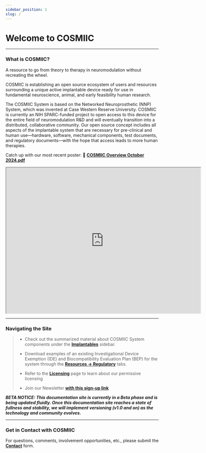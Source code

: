 ```yaml
---
sidebar_position: 1
slug: /
---
```


# Welcome to COSMIIC

---

### What is COSMIIC?

A resource to go from theory to therapy in neuromodulation without recreating the wheel.

COSMIIC is establishing an open source ecosystem of users and resources surrounding a unique active implantable device ready for use in fundamental neuroscience, animal, and early feasibility human research.

The COSMIIC System is based on the Networked Neuroprosthetic (NNP) System, which was invented at Case Western Reserve University. COSMIIC is currently an NIH SPARC-funded project to open access to this device for the entire field of neuromodulation R&D and will eventually transition into a distributed, collaborative community. Our open source concept includes all aspects of the implantable system that are necessary for pre-clinical and human use&mdash;hardware, software, mechanical components, test documents, and regulatory documents&mdash;with the hope that access leads to more human therapies.

Catch up with our most recent poster: :file_folder: **[COSMIIC Overview October 2024.pdf](./img/cosmiic-poster-2025.pdf)**

<div class= 'pdf-viewer'>
    <iframe src="https://drive.google.com/file/d/1z1hK98vNul36rA4APGVKF41jmMBdBDy9/preview" width="640" height="480" allow="autoplay"></iframe>
</div>

---

### Navigating the Site

> - Check out the summarized material about COSMIIC System components under the **[Implantables](/category/implantables)** sidebar.
>
> - Download examples of an existing Investigational Device Exemption (IDE) and Biocompatibility Evaluation Plan (BEP) for the system through the **[Resources -> Regulatory](/category/regulatory)** tabs.
>
> - Refer to the **[Licensing](/Community/Licensing)** page to learn about our permissive licensing
>
> - Join our Newsletter **[with this sign-up link](https://cosmiic.org/join-now/)**

***BETA NOTICE: This documentation site is currently in a Beta phase and is being updated fluidly. Once this documentation site reaches a state of fullness and stability, we will implement versioning (v1.0 and on) as the technology and community evolves.***

---

### Get in Contact with COSMIIC

For questions, comments, involvement opportunities, etc., please submit the **[Contact](https://cosmiic.atlassian.net/servicedesk/customer/portal/1/group/1/create/19)** form.
